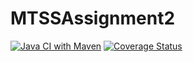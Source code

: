 # MTSSAssignment2
[![Java CI with Maven](https://github.com/XidaZ3/e-shop-manager/actions/workflows/build.yml/badge.svg)](https://github.com/XidaZ3/e-shop-manager/actions/workflows/build.yml)
[![Coverage Status](https://coveralls.io/repos/github/XidaZ3/e-shop-manager/badge.svg)](https://coveralls.io/github/XidaZ3/e-shop-manager)
